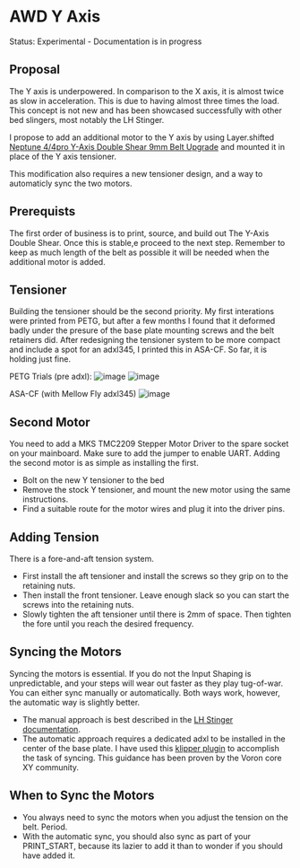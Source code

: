 # AWD Y Axis
Status: Experimental - Documentation is in progress

## Proposal
The Y axis is underpowered. In comparison to the X axis, it is almost twice as slow in acceleration. This is due to having almost three times the load. This concept is not new and has been showcased successfully with other bed slingers, most notably the LH Stinger.

I propose to add an additional motor to the Y axis by using Layer.shifted [Neptune 4/4pro Y-Axis Double Shear 9mm Belt Upgrade](https://www.printables.com/model/1208536-neptune-44pro-y-axis-double-shear-9mm-belt-upgrade) and mounted it in place of the Y axis tensioner.

This modification also requires a new tensioner design, and a way to automaticly sync the two motors.

## Prerequists
The first order of business is to print, source, and build out The Y-Axis Double Shear. Once this is stable,e proceed to the next step. Remember to keep as much length of the belt as possible it will be needed when the additional motor is added.

## Tensioner
Building the tensioner should be the second priority. My first interations were printed from PETG, but after a few months I found that it deformed badly under the presure of the base plate mounting screws and the belt retainers did. After redesigning the tensioner system to be more compact and include a spot for an adxl345, I printed this in ASA-CF. So far, it is holding just fine.

PETG Trials (pre adxl):
![image](https://github.com/user-attachments/assets/0d7da6f4-8fae-49e4-a98d-04bbaafb8e52)
![image](https://github.com/user-attachments/assets/c90b9249-b98b-47ea-a6e3-f3b157b50856)

ASA-CF (with Mellow Fly adxl345)
![image](https://github.com/user-attachments/assets/07147fa6-2a75-400a-81b3-49b518d19d3f)

## Second Motor
You need to add a MKS TMC2209 Stepper Motor Driver to the spare socket on your mainboard. Make sure to add the jumper to enable UART.
Adding the second motor is as simple as installing the first. 
- Bolt on the new Y tensioner to the bed
- Remove the stock Y tensioner, and mount the new motor using the same instructions.
- Find a suitable route for the motor wires and plug it into the driver pins.

## Adding Tension
There is a fore-and-aft tension system. 
- First install the aft tensioner and install the screws so they grip on to the retaining nuts.
- Then install the front tensioner. Leave enough slack so you can start the screws into the retaining nuts.
- Slowly tighten the aft tensioner until there is 2mm of space. Then tighten the fore until you reach the desired frequency.

## Syncing the Motors
Syncing the motors is essential. If you do not the Input Shaping is unpredictable, and your steps will wear out faster as they play tug-of-war. You can either sync manually or automatically. Both ways work, however, the automatic way is slightly better.
- The manual approach is best described in the [LH Stinger documentation](https://github.com/lhndo/LH-Stinger/wiki/Tuning#awd-y-stepper-motor-sync).
- The automatic approach requires a dedicated adxl to be installed in the center of the base plate. I have used this [klipper plugin](https://github.com/MRX8024/motors-sync/tree/main) to accomplish the task of syncing. This guidance has been proven by the Voron core XY community.

## When to Sync the Motors
- You always need to sync the motors when you adjust the tension on the belt. Period. 
- With the automatic sync, you should also sync as part of your PRINT_START, because its lazier to add it than to wonder if you should have added it.

